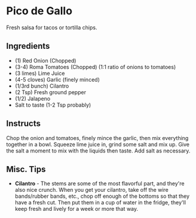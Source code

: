 # Pico de Gallo

Fresh salsa for tacos or tortilla chips.

## Ingredients

* (1) Red Onion (Chopped)
* (3-4) Roma Tomatoes (Chopped) (1:1 ratio of onions to tomatoes)
* (3 limes) Lime Juice
* (4-5 cloves) Garlic (finely minced) 
* (1/3rd bunch) Cilantro
* (2 Tsp) Fresh ground pepper
* (1/2) Jalapeno
* Salt to taste (1-2 Tsp probably)

## Instructs

Chop the onion and tomatoes, finely mince the garlic, then mix everything together in a bowl. Squeeze lime juice in, grind some salt and mix up. Give the salt a moment to mix with the liquids then taste. Add salt as necessary.

## Misc. Tips

* **Cilantro** - The stems are some of the most flavorful part, and they're also nice crunch. When you get your cilantro, take off the wire bands/rubber bands, etc., chop off enough of the bottoms so that they have a fresh cut. Then put them in a cup of water in the fridge, they'll keep fresh and lively for a week or more that way.
